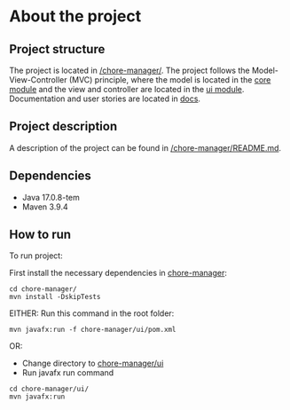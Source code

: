 # About the project
## Project structure
The project is located in [/chore-manager/](/chore-manager/). The project follows the Model-View-Controller (MVC) principle, where the model is located in the [core module](/chore-manager/core/) and the view and controller are located in the [ui module](/chore-manager/ui/). Documentation and user stories are located in [docs](/docs/).

## Project description
A description of the project can be found in [/chore-manager/README.md](/chore-manager/README.md).

## Dependencies
- Java 17.0.8-tem
- Maven 3.9.4

## How to run
To run project: 

First install the necessary dependencies in [chore-manager](/chore-manager/):
```
cd chore-manager/
mvn install -DskipTests 
```

EITHER: 
Run this command in the root folder:
```
mvn javafx:run -f chore-manager/ui/pom.xml
```

OR:

- Change directory to [chore-manager/ui](/chore-manager/ui/)
- Run javafx run command
```
cd chore-manager/ui/
mvn javafx:run
```